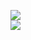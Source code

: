 [![](https://img.shields.io/badge/Made%20With-Github%20Spray-lightgrey.svg?style=for-the-badge&logo=github)](https://github.com/Annihil/github-spray#29003)  
[![](https://i.imgur.com/2DrTn0Z.gif)](https://github.com/Annihil/github-spray)